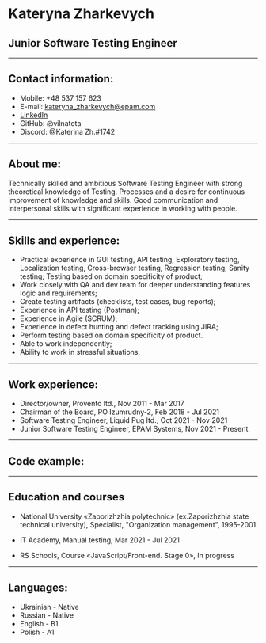 # Kateryna Zharkevych

## Junior Software Testing Engineer

------------------------------------
## Contact information:
* Mobile: +48 537 157 623
* E-mail: kateryna_zharkevych@epam.com
* [LinkedIn](https://www.linkedin.com/in/kateryna-zharkevych-4a8125209/)
* GitHub: @vilnatota
* Discord: @Katerina Zh.#1742

------------------------------------
## About me:
Technically skilled and ambitious Software Testing Engineer with strong theoretical knowledge of Testing.
Processes and a desire for continuous improvement of knowledge and skills.
Good communication and interpersonal skills with significant experience in working with people.

------------------------------------
## Skills and experience:
* Practical experience in GUI testing, API testing, Exploratory testing, Localization testing, Cross-browser testing, Regression testing; Sanity testing; Testing based on domain specificity of product;
* Work closely with QA and dev team for deeper understanding features logic and requirements;
* Create testing artifacts (checklists, test cases, bug reports);
* Experience in API testing (Postman);
* Experience in Agile (SCRUM);
* Experience in defect hunting and defect tracking using JIRA;
* Perform testing based on domain specificity of product.
* Able to work independently;
* Ability to work in stressful situations.

------------------------------------
## Work experience:
* Director/owner, 
  Provento ltd., 
  Nov 2011 - Mar 2017
* Chairman of the Board, 
  PO Izumrudny-2, 
  Feb 2018 - Jul 2021
* Software Testing Engineer, 
  Liquid Pug ltd., 
  Oct 2021 - Nov 2021
* Junior Software Testing Engineer, 
  EPAM Systems, 
  Nov 2021 - Present

------------------------------------
## Code example:

------------------------------------
## Education and courses
* National University «Zaporizhzhia polytechnic» (ex.Zaporizhzhia state technical university), 
Specialist, "Organization management", 
1995-2001

* IT Academy, 
Manual testing, 
Mar 2021 - Jul 2021

* RS Schools, 
Course «JavaScript/Front-end. Stage 0», 
In progress

------------------------------------
## Languages:
* Ukrainian - Native
* Russian - Native
* English - B1
* Polish - A1